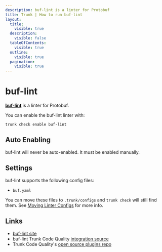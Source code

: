```yaml
---
description: buf-lint is a linter for Protobuf
title: Trunk | How to run buf-lint
layout:
  title:
    visible: true
  description:
    visible: false
  tableOfContents:
    visible: true
  outline:
    visible: true
  pagination:
    visible: true
---
```


# buf-lint

[**buf-lint**](https://github.com/bufbuild/buf#readme) is a linter for Protobuf.

You can enable the buf-lint linter with:

```shell
trunk check enable buf-lint
```

## Auto Enabling

buf-lint will never be auto-enabled. It must be enabled manually.

## Settings

buf-lint supports the following config files:
* `buf.yaml`

You can move these files to `.trunk/configs` and `trunk check` will still find them. See [Moving Linter Configs](..#moving-linter-configs) for more info.




## Links

- [buf-lint site](https://github.com/bufbuild/buf#readme)
- buf-lint Trunk Code Quality [integration source](https://github.com/trunk-io/plugins/tree/main/linters/buf)
- Trunk Code Quality's [open source plugins repo](https://github.com/trunk-io/plugins/tree/main)

